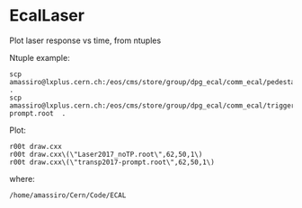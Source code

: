 # EcalLaser

Plot laser response vs time, from ntuples

Ntuple example:

    scp amassiro@lxplus.cern.ch:/eos/cms/store/group/dpg_ecal/comm_ecal/pedestals_gainratio/Laser2017_noTP.root .
    scp amassiro@lxplus.cern.ch:/eos/cms/store/group/dpg_ecal/comm_ecal/trigger/lkardapo/tuples/transp2017-prompt.root  .

Plot:

    r00t draw.cxx
    r00t draw.cxx\(\"Laser2017_noTP.root\",62,50,1\)
    r00t draw.cxx\(\"transp2017-prompt.root\",62,50,1\)
    
where:

    /home/amassiro/Cern/Code/ECAL